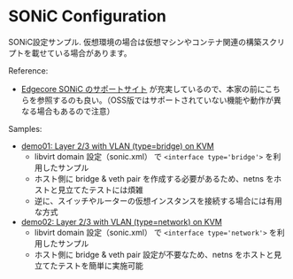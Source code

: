 # SONiC Configuration

SONiC設定サンプル.
仮想環境の場合は仮想マシンやコンテナ関連の構築スクリプトを載せている場合があります。

Reference:
- [Edgecore SONiC のサポートサイト](https://support.edge-core.com/hc/en-us/categories/360002134713-Edgecore-SONiC) が充実しているので、本家の前にこちらを参照するのも良い。（OSS版ではサポートされていない機能や動作が異なる場合もあるので注意）

Samples:

- [demo01: Layer 2/3 with VLAN (type=bridge) on KVM](running-sonic-kvm.md#demo01-layer-23-with-vlan-typebridge)
  - libvirt domain 設定（sonic.xml） で `<interface type='bridge'>` を利用したサンプル
  - ホスト側に bridge & veth pair を作成する必要があるため、netns をホストと見立てたテストには煩雑
  - 逆に、スイッチやルーターの仮想インスタンスを接続する場合には有用な方式
- [demo02: Layer 2/3 with VLAN (type=network) on KVM](running-sonic-kvm.md#demo02-layer-23-with-vlan-typenetwork)
  - libvirt domain 設定（sonic.xml） で `<interface type='network'>` を利用したサンプル
  - ホスト側に bridge & veth pair 設定が不要なため、netns をホストと見立てたテストを簡単に実施可能


